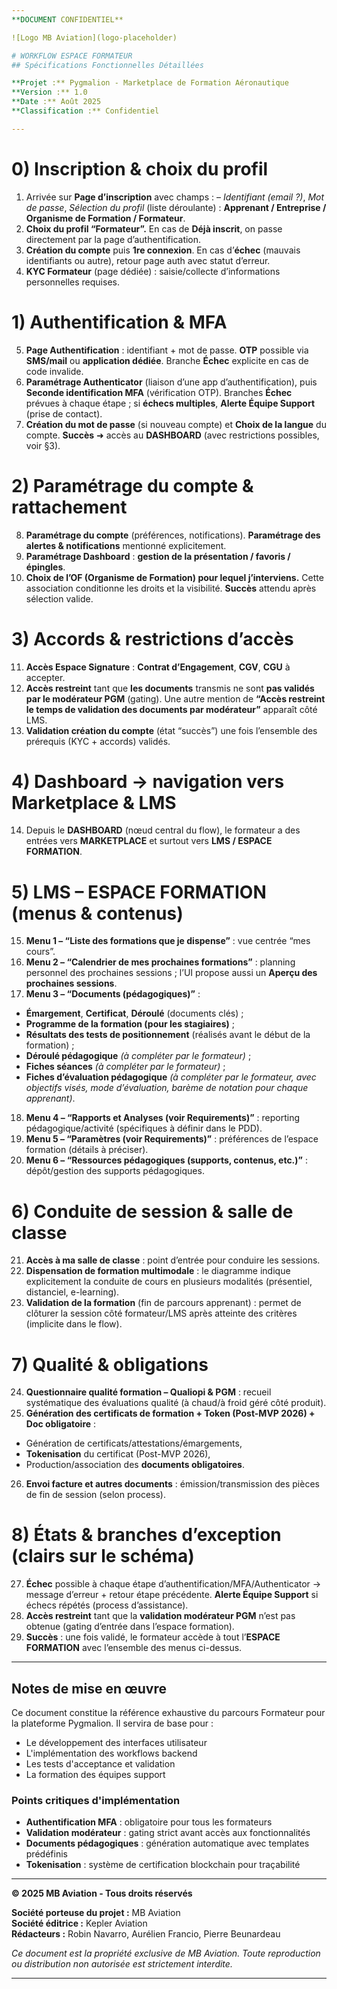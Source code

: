 ```yaml
---
**DOCUMENT CONFIDENTIEL**

![Logo MB Aviation](logo-placeholder)

# WORKFLOW ESPACE FORMATEUR
## Spécifications Fonctionnelles Détaillées

**Projet :** Pygmalion - Marketplace de Formation Aéronautique  
**Version :** 1.0  
**Date :** Août 2025  
**Classification :** Confidentiel

---
```


# 0) Inscription & choix du profil

1. Arrivée sur **Page d’inscription** avec champs :
   – *Identifiant (email ?)*, *Mot de passe*, *Sélection du profil* (liste déroulante) : **Apprenant / Entreprise / Organisme de Formation / Formateur**.&#x20;
2. **Choix du profil “Formateur”.** En cas de **Déjà inscrit**, on passe directement par la page d’authentification.&#x20;
3. **Création du compte** puis **1re connexion**. En cas d’**échec** (mauvais identifiants ou autre), retour page auth avec statut d’erreur.&#x20;
4. **KYC Formateur** (page dédiée) : saisie/collecte d’informations personnelles requises.&#x20;

# 1) Authentification & MFA

5. **Page Authentification** : identifiant + mot de passe. **OTP** possible via **SMS/mail** ou **application dédiée**. Branche **Échec** explicite en cas de code invalide.&#x20;
6. **Paramétrage Authenticator** (liaison d’une app d’authentification), puis **Seconde identification MFA** (vérification OTP). Branches **Échec** prévues à chaque étape ; si **échecs multiples**, **Alerte Équipe Support** (prise de contact).&#x20;
7. **Création du mot de passe** (si nouveau compte) et **Choix de la langue** du compte. **Succès** ➜ accès au **DASHBOARD** (avec restrictions possibles, voir §3).&#x20;

# 2) Paramétrage du compte & rattachement

8. **Paramétrage du compte** (préférences, notifications). **Paramétrage des alertes & notifications** mentionné explicitement.&#x20;
9. **Paramétrage Dashboard** : **gestion de la présentation / favoris / épingles**.&#x20;
10. **Choix de l’OF (Organisme de Formation) pour lequel j’interviens.** Cette association conditionne les droits et la visibilité. **Succès** attendu après sélection valide.&#x20;

# 3) Accords & restrictions d’accès

11. **Accès Espace Signature** : **Contrat d’Engagement**, **CGV**, **CGU** à accepter.&#x20;
12. **Accès restreint** tant que **les documents** transmis ne sont **pas validés par le modérateur PGM** (gating). Une autre mention de **“Accès restreint le temps de validation des documents par modérateur”** apparaît côté LMS.&#x20;
13. **Validation création du compte** (état “succès”) une fois l’ensemble des prérequis (KYC + accords) validés.&#x20;

# 4) Dashboard → navigation vers Marketplace & LMS

14. Depuis le **DASHBOARD** (nœud central du flow), le formateur a des entrées vers **MARKETPLACE** et surtout vers **LMS / ESPACE FORMATION**.&#x20;

# 5) LMS – ESPACE FORMATION (menus & contenus)

15. **Menu 1 – “Liste des formations que je dispense”** : vue centrée “mes cours”.&#x20;
16. **Menu 2 – “Calendrier de mes prochaines formations”** : planning personnel des prochaines sessions ; l’UI propose aussi un **Aperçu des prochaines sessions**.&#x20;
17. **Menu 3 – “Documents (pédagogiques)”** :

* **Émargement**, **Certificat**, **Déroulé** (documents clés) ;
* **Programme de la formation (pour les stagiaires)** ;
* **Résultats des tests de positionnement** (réalisés avant le début de la formation) ;
* **Déroulé pédagogique** *(à compléter par le formateur)* ;
* **Fiches séances** *(à compléter par le formateur)* ;
* **Fiches d’évaluation pédagogique** *(à compléter par le formateur, avec objectifs visés, mode d’évaluation, barème de notation pour chaque apprenant)*.&#x20;

18. **Menu 4 – “Rapports et Analyses (voir Requirements)”** : reporting pédagogique/activité (spécifiques à définir dans le PDD).&#x20;
19. **Menu 5 – “Paramètres (voir Requirements)”** : préférences de l’espace formation (détails à préciser).&#x20;
20. **Menu 6 – “Ressources pédagogiques (supports, contenus, etc.)”** : dépôt/gestion des supports pédagogiques.&#x20;

# 6) Conduite de session & salle de classe

21. **Accès à ma salle de classe** : point d’entrée pour conduire les sessions.&#x20;
22. **Dispensation de formation multimodale** : le diagramme indique explicitement la conduite de cours en plusieurs modalités (présentiel, distanciel, e-learning).&#x20;
23. **Validation de la formation** (fin de parcours apprenant) : permet de clôturer la session côté formateur/LMS après atteinte des critères (implicite dans le flow).&#x20;

# 7) Qualité & obligations

24. **Questionnaire qualité formation – Qualiopi & PGM** : recueil systématique des évaluations qualité (à chaud/à froid géré côté produit).&#x20;
25. **Génération des certificats de formation + Token (Post-MVP 2026) + Doc obligatoire** :

* Génération de certificats/attestations/émargements,
* **Tokenisation** du certificat (Post-MVP 2026),
* Production/association des **documents obligatoires**.&#x20;

26. **Envoi facture et autres documents** : émission/transmission des pièces de fin de session (selon process).&#x20;

# 8) États & branches d’exception (clairs sur le schéma)

27. **Échec** possible à chaque étape d’authentification/MFA/Authenticator → message d’erreur + retour étape précédente. **Alerte Équipe Support** si échecs répétés (process d’assistance).&#x20;
28. **Accès restreint** tant que la **validation modérateur PGM** n’est pas obtenue (gating d’entrée dans l’espace formation).&#x20;
29. **Succès** : une fois validé, le formateur accède à tout l’**ESPACE FORMATION** avec l’ensemble des menus ci-dessus.&#x20;

---

## **Notes de mise en œuvre**

Ce document constitue la référence exhaustive du parcours Formateur pour la plateforme Pygmalion. Il servira de base pour :
- Le développement des interfaces utilisateur
- L'implémentation des workflows backend
- Les tests d'acceptance et validation
- La formation des équipes support

### **Points critiques d'implémentation**

- **Authentification MFA** : obligatoire pour tous les formateurs
- **Validation modérateur** : gating strict avant accès aux fonctionnalités
- **Documents pédagogiques** : génération automatique avec templates prédéfinis
- **Tokenisation** : système de certification blockchain pour traçabilité

---

**© 2025 MB Aviation - Tous droits réservés**

**Société porteuse du projet :** MB Aviation  
**Société éditrice :** Kepler Aviation  
**Rédacteurs :** Robin Navarro, Aurélien Francio, Pierre Beunardeau

*Ce document est la propriété exclusive de MB Aviation. Toute reproduction ou distribution non autorisée est strictement interdite.*

---
